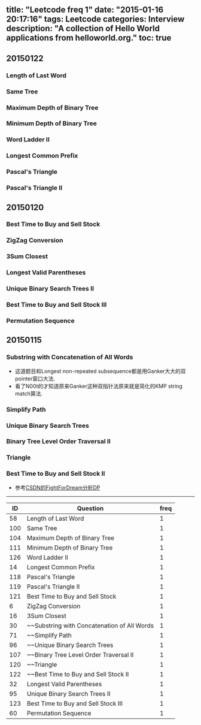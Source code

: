 title: "Leetcode freq 1"
date: "2015-01-16 20:17:16"
tags: Leetcode
categories: Interview
description: "A collection of Hello World applications from helloworld.org."
toc: true
---

## 20150122
### Length of Last Word
### Same Tree
### Maximum Depth of Binary Tree
### Minimum Depth of Binary Tree
### Word Ladder II
### Longest Common Prefix
### Pascal's Triangle
### Pascal's Triangle II

## 20150120
### Best Time to Buy and Sell Stock
### ZigZag Conversion
### 3Sum Closest
### Longest Valid Parentheses
### Unique Binary Search Trees II
### Best Time to Buy and Sell Stock III
### Permutation Sequence

## 20150115
### Substring with Concatenation of All Words
* 这道题目和Longest non-repeated subsequence都是用Ganker大大的双pointer窗口大法.
* 看了N00t的才知道原来Ganker这种双指针法原来就是简化的KMP string match算法. 
### Simplify Path
### Unique Binary Search Trees
### Binary Tree Level Order Traversal II
### Triangle
### Best Time to Buy and Sell Stock II
   * 参考[CSDN的FightForDream分析DP](http://blog.csdn.net/fightforyourdream/article/details/14503469)


---

|  ID   | Question        | freq  | 
|-----|-------------------------------------------|---| 
| 58  | Length of Last Word                       | 1 | 
| 100 | Same Tree                                 | 1 | 
| 104 | Maximum Depth of Binary Tree              | 1 | 
| 111 | Minimum Depth of Binary Tree              | 1 | 
| 126 | Word Ladder II                            | 1 | 
| 14  | Longest Common Prefix                     | 1 | 
| 118 | Pascal's Triangle                         | 1 | 
| 119 | Pascal's Triangle II                      | 1 | 
| 121 | Best Time to Buy and Sell Stock           | 1 | 
| 6   | ZigZag Conversion                         | 1 | 
| 16  | 3Sum Closest                              | 1 | 
| 30  | ~~Substring with Concatenation of All Words | 1 | 
| 71  | ~~Simplify Path                             | 1 | 
| 96  | ~~Unique Binary Search Trees                | 1 | 
| 107 | ~~Binary Tree Level Order Traversal II      | 1 | 
| 120 | ~~Triangle                                  | 1 | 
| 122 | ~~Best Time to Buy and Sell Stock II        | 1 | 
| 32  | Longest Valid Parentheses                 | 1 | 
| 95  | Unique Binary Search Trees II             | 1 | 
| 123 | Best Time to Buy and Sell Stock III       | 1 | 
| 60  | Permutation Sequence                      | 1 | 





